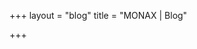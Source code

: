 +++
layout = "blog"
title = "MONAX | Blog"

+++

<!-- section layout stored in /layouts/section/blog.html -->

